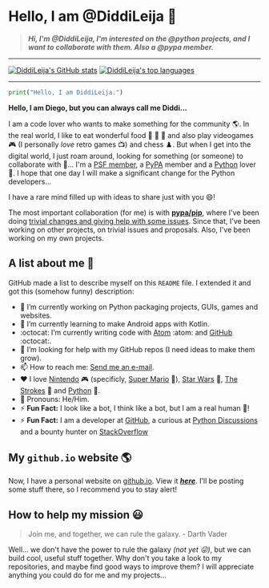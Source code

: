 # Hello, I am @DiddiLeija :wave:

>**_Hi, I'm @DiddiLeija, I'm interested on the @python projects, and I want to collaborate with them. Also a @pypa member._**

****

[![DiddiLeija's GitHub stats](https://github-readme-stats.vercel.app/api?username=DiddiLeija&theme=merko&show_icons=true&include_all_commits=true)](https://github.com/anuraghazra/github-readme-stats) [![DiddiLeija's top languages](https://github-readme-stats.vercel.app/api/top-langs/?username=DiddiLeija&theme=merko&layout=compact&show_icons=true)](https://github.com/anuraghazra/github-readme-stats)

<!---
Ah, if this changes in the future, I became an A++ in the GitHub stats.

Date: 01/10/2022
--->

****

```python
print("Hello, I am DiddiLeija.")
```

**Hello, I am Diego, but you can always call me Diddi...**

I am a code lover who wants to make something for the community :earth_americas:. In the real world, I like to eat wonderful food :pizza:
:cut_of_meat: :taco: and also play videogames :video_game: (I personally _love_ retro games :tv:) and chess :chess_pawn:.
But when I get into the digital world, I just roam around, looking for something (or someone) to collaborate with :thinking:... I'm a 
[PSF member](http://python.org/users/DiddiLeija), a [PyPA](https://pypa.io) member and a [Python](http://python.org) lover :snake:. I hope that one day I will
make a significant change for the Python developers...

I have a rare mind filled up with ideas to share just with you :smile:!

<!---
Is this an easter egg? Yes, it is!

These are some "thank you, folks" messages.

The PyPA gave me my first developer opportunity in Pip. Thanks!
https://github.com/pypa/pip/blob/9cf35b25e25a47b41480d5b2dc82b8ebd1eeb6a0/AUTHORS.txt#L193

Thea Flowers, and the Nox team, also helped me a lot!
https://github.com/theacodes/nox/graphs/contributors
--->

The most important collaboration (for me) is with **[pypa/pip](https://github.com/pypa/pip)**, where I've been doing
[trivial changes and giving help with some issues](https://github.com/pypa/pip/issues?q=author%3ADiddiLeija). Since that, I've been
working on other projects, on trivial issues and proposals. Also, I've been working on my own projects.

## A list about me :memo:

GitHub made a list to describe myself on this `README` file. I extended it and got this (somehow funny) description:

- :telescope: I’m currently working on Python packaging projects, GUIs, games and websites.
- :seedling: I’m currently learning to make Android apps with Kotlin.
- :octocat: I’m currently writing code with [Atom](http://atom.io) :atom: and [GitHub](http://github.com) :octocat:.
- :thinking: I’m looking for help with my GitHub repos \(I need ideas to make them grow\).
- :mailbox: How to reach me: [Send me an e-mail](mailto:dr01191115@gmail.com).
- :heart: I love [Nintendo](http://nintendo.com) :video_game: \(specificly, [Super Mario](http://mario.nintendo.com) :mushroom:\), [Star Wars](https://starwars.com) :movie_camera:, [The Strokes](https://en.wikipedia.org/wiki/The_Strokes) :guitar: and [Python](http://python.org) :snake:.
- :man: Pronouns: He/Him.
- :zap: **Fun Fact:** I look like a bot, I think like a bot, but I am a real human :man:!
- :zap: **Fun Fact:** I am a developer at [GitHub](https://github.com), a curious at [Python Discussions](https://discuss.python.org) and a bounty hunter on [StackOverflow](http://stackoverflow.com)

## My `github.io` website :earth_americas:

Now, I have a personal website on [github.io](http://github.io). View it _**[here](http://DiddiLeija.github.io)**_. I'll be posting some stuff there, so I recommend you to
stay alert!

## How to help my mission :smiley:

> Join me, and together, we can rule the galaxy.
> \- Darth Vader

Well... we don't have the power to rule the galaxy _(not yet :stuck_out_tongue_winking_eye:)_, but we can build cool, useful stuff together. Why don't you take a look to my
repositories, and maybe find good ways to improve them? I will appreciate anything you could do for me and my projects...

<!---
DiddiLeija/DiddiLeija is a ✨ special ✨ repository because its `README.md` (this file) appears on your GitHub profile.
You can click the Preview link to take a look at your changes.
--->
